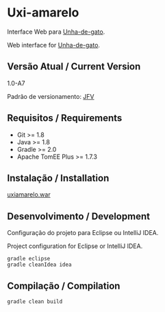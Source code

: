 # Uxi-amarelo

Interface Web para [Unha-de-gato](http://joseflavio.com/unhadegato).

Web interface for [Unha-de-gato](http://joseflavio.com/unhadegato).

## Versão Atual / Current Version

1.0-A7

Padrão de versionamento: [JFV](http://joseflavio.com/jfv)

## Requisitos / Requirements

* Git >= 1.8
* Java >= 1.8
* Gradle >= 2.0
* Apache TomEE Plus >= 1.7.3

## Instalação / Installation

[uxiamarelo.war](https://github.com/joseflaviojr/uxiamarelo/releases/download/1.0-A7/uxiamarelo.war)

## Desenvolvimento / Development

Configuração do projeto para Eclipse ou IntelliJ IDEA.

Project configuration for Eclipse or IntelliJ IDEA.

    gradle eclipse
    gradle cleanIdea idea

## Compilação / Compilation

    gradle clean build
